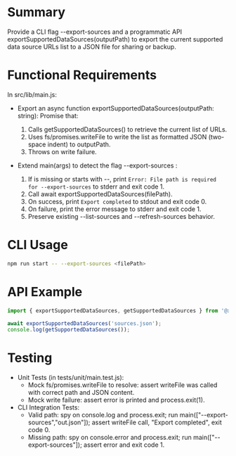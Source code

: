 # Summary
Provide a CLI flag --export-sources and a programmatic API exportSupportedDataSources(outputPath) to export the current supported data source URLs list to a JSON file for sharing or backup.

# Functional Requirements

In src/lib/main.js:

- Export an async function exportSupportedDataSources(outputPath: string): Promise<void> that:
  1. Calls getSupportedDataSources() to retrieve the current list of URLs.
  2. Uses fs/promises.writeFile to write the list as formatted JSON (two-space indent) to outputPath.
  3. Throws on write failure.

- Extend main(args) to detect the flag --export-sources <filePath>:
  1. If <filePath> is missing or starts with --, print `Error: File path is required for --export-sources` to stderr and exit code 1.
  2. Call await exportSupportedDataSources(filePath).
  3. On success, print `Export completed` to stdout and exit code 0.
  4. On failure, print the error message to stderr and exit code 1.
  5. Preserve existing --list-sources and --refresh-sources behavior.

# CLI Usage

```bash
npm run start -- --export-sources <filePath>
```

# API Example

```js
import { exportSupportedDataSources, getSupportedDataSources } from '@xn-intenton-z2a/repository0-crucible';

await exportSupportedDataSources('sources.json');
console.log(getSupportedDataSources());
```

# Testing

- Unit Tests (in tests/unit/main.test.js):
  - Mock fs/promises.writeFile to resolve: assert writeFile was called with correct path and JSON content.
  - Mock write failure: assert error is printed and process.exit(1).
- CLI Integration Tests:
  - Valid path: spy on console.log and process.exit; run main(["--export-sources","out.json"]); assert writeFile call, "Export completed", exit code 0.
  - Missing path: spy on console.error and process.exit; run main(["--export-sources"]); assert error and exit code 1.
